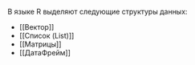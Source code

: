В языке R выделяют следующие структуры данных:
- [[Вектор]]
- [[Список (List)]]
- [[Матрицы]]
- [[ДатаФрейм]]